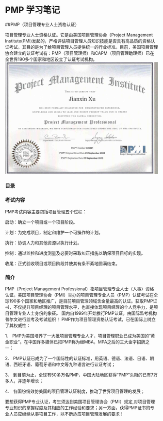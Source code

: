 # PMP 学习笔记

##PMP（项目管理专业人士资格认证）

项目管理专业人士资格认证。它是由美国项目管理协会（Project Management Institute(PMI)发起的，严格评估项目管理人员知识技能是否具有高品质的资格认证考试。其目的是为了给项目管理人员提供统一的行业标准。目前，美国项目管理协会建立的认证考试有：PMP（项目管理师）和CAPM（项目管理助理师）已在全世界190多个国家和地区设立了认证考试机构。
![image](img/pmp.jpg)
### 目录



### 考试内容
PMP考试内容主要包括项目管理五个过程：

启动：确立一个项目或一个项目阶段。

计划：为完成项目，制定和维护一个可操作的计划。

执行：协调人力和其他资源以执行计划。

控制：通过监控和进度测量及必要时采取纠正措施以确保项目目标的实现。

收尾：正式验收项目或项目阶段并使其有条不紊地圆满结束。
### 简介
PMP（Project Management Professional）指项目管理专业人士（人事）资格认证。美国项目管理协会（PMI）举办的项目管理专业人员（PMP）认证考试在全球190多个国家和地区推广，是目前项目管理领域含金量最高的认证。获取PMP证书，不仅提升项目经理的项目管理水平，也直接体现项目经理的个人竞争力，是项目管理专业人士身份的象征。
国内自1999年开始推行PMP认证，由国际监考机构普尔文进行监考及考试组织！
PMP作为项目管理资格认证考试，已在国际上树立了其权威性：

1． PMP为美国培养了一大批项目管理专业人才，项目管理职业已成为美国的“黄金职业”。在中国许多媒体已把PMP称为继MBA，MPA之后的三大金字招牌之一；

2． PMP认证已成为了一个国际性的认证标准，用英语、德语、法语、日语、朝语、西班牙语、葡萄牙语和中文等九种语言进行认证考试；

3． 到目前为止，全球有50多万名PMP，中国大陆地区获得“PMP”头衔的已有7万多人，并逐年增长；

4． 各国纷纷效仿美国的项目管理认证制度，推动了世界项目管理的发展；

要想获得PMP专业认证，考生须达到美国项目管理协会（PMI）规定,对项目管理专业知识的掌握程度及其相应的工作经验和要求；另一方面，获得PMP证书的专业人员应继续从事项目工作，以不断适应项目管理发展的要求！